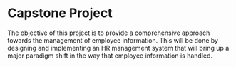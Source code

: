 # Capstone Project
The objective of this project is to provide a comprehensive approach towards the management of employee information. This will be done by designing and implementing an HR management system that will bring up a major paradigm shift in the way that employee information is handled.
